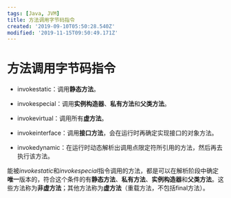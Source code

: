 ```yaml
---
tags: [Java, JVM]
title: 方法调用字节码指令
created: '2019-09-10T05:50:28.540Z'
modified: '2019-11-15T09:50:49.171Z'
---
```


# 方法调用字节码指令

- invokestatic：调用**静态方法**。

- invokespecial：调用**实例构造器**、**私有方法**和**父类方法**。

- invokevirtual：调用所有**虚方法**。

- invokeinterface：调用**接口方法**，会在运行时再确定实现接口的对象方法。

- invokedynamic：在运行时动态解析出调用点限定符所引用的方法，然后再去执行该方法。

能被*invokestatic*和*invokespecial*指令调用的方法，都是可以在解析阶段中确定**唯一**版本的，符合这个条件的有**静态方法**、**私有方法**、**实例构造器**和**父类方法**。这些方法称为**非虚方法**；其他方法称为**虚方法**（重载方法，不包括final方法）。
